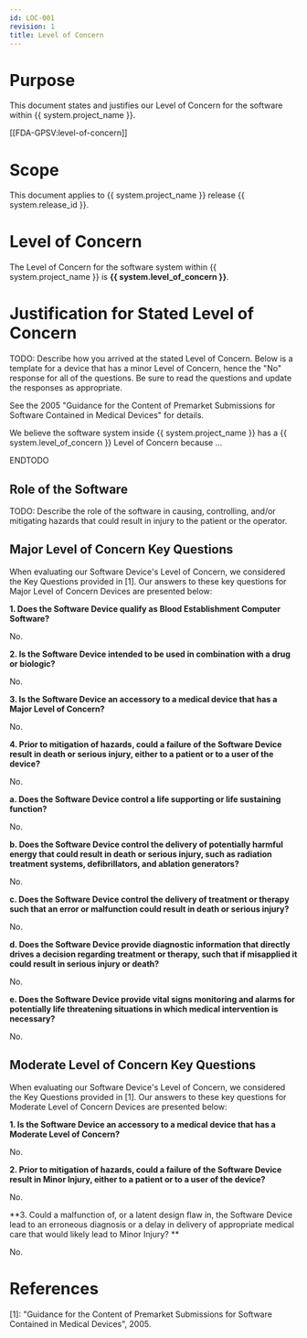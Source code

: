```yaml
---
id: LOC-001
revision: 1
title: Level of Concern
---
```


# Purpose

This document states and justifies our Level of Concern for the software within {{ system.project_name }}.

[[FDA-GPSV:level-of-concern]]

# Scope

This document applies to {{ system.project_name }} release {{ system.release_id }}.

# Level of Concern

The Level of Concern for the software system within {{ system.project_name }} is **{{ system.level_of_concern }}**.

# Justification for Stated Level of Concern

TODO: Describe how you arrived at the stated Level of Concern.  Below is a template for a device that has a minor Level of Concern, hence the "No" response for all of the questions. Be sure to read the questions and update the responses as appropriate.

See the 2005 "Guidance for the Content of Premarket Submissions for Software Contained in Medical Devices" for details.

We believe the software system inside {{ system.project_name }} has a {{ system.level_of_concern }} Level of Concern because ...

ENDTODO

## Role of the Software

TODO: Describe the role of the software in causing, controlling, and/or mitigating hazards that could result in injury to the patient or the operator.

## Major Level of Concern Key Questions

When evaluating our Software Device's Level of Concern, we considered the Key Questions provided in [1].  Our answers to these key questions for Major Level of Concern Devices are presented below:

**1. Does the Software Device qualify as Blood Establishment Computer Software?**

No.

**2. Is the Software Device intended to be used in combination with a drug or biologic?**

No.

**3. Is the Software Device an accessory to a medical device that has a Major Level of Concern?**

No.

**4. Prior to mitigation of hazards, could a failure of the Software Device result in death or serious injury, either to a patient or to a user of the device?**

No.

**a. Does the Software Device control a life supporting or life sustaining function?**

No.

**b. Does the Software Device control the delivery of potentially harmful energy that could result in death or serious injury, such as radiation treatment systems, defibrillators, and ablation generators?**

No.

**c. Does the Software Device control the delivery of treatment or therapy such that an error or malfunction could result in death or serious injury?**

No.

**d. Does the Software Device provide diagnostic information that directly drives a decision regarding treatment or therapy, such that if misapplied it could result in serious injury or death?**

No.

**e. Does the Software Device provide vital signs monitoring and alarms for potentially life threatening situations in which medical intervention is necessary?**

No.

## Moderate Level of Concern Key Questions

When evaluating our Software Device's Level of Concern, we considered the Key Questions provided in [1].  Our answers to these key questions for Moderate Level of Concern Devices are presented below:

**1. Is the Software Device an accessory to a medical device that has a Moderate Level of Concern?**

No.

**2. Prior to mitigation of hazards, could a failure of the Software Device result in Minor Injury, either to a patient or to a user of the device?**

No.

**3. Could a malfunction of, or a latent design flaw in, the Software Device lead to an erroneous diagnosis or a delay in delivery of appropriate medical care that would likely lead to Minor Injury? **

No.

# References

[1]: "Guidance for the Content of Premarket Submissions for Software Contained in Medical Devices", 2005.
